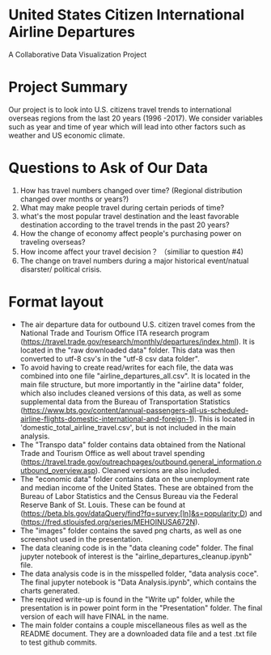 # United States Citizen International Airline Departures
A Collaborative Data Visualization Project


# Project Summary
Our project is to look into U.S. citizens travel trends to international overseas regions from the last 20 years (1996 -2017). We consider variables such as year and time of year which will lead into other factors such as weather and US economic climate.

# Questions to Ask of Our Data
1. How has travel numbers changed over time? (Regional distribution changed over months or years?)
2. What may make people travel during certain periods of time?
3. what's the most popular travel destination and the least favorable destination according to the travel trends in the past 20 years? 
4. How the change of economy affect people's purchasing power on traveling overseas?
5. How income affect your travel decision？ （similiar to question #4) 
6. The change on travel numbers during a major historical event/natual disarster/ political crisis. 

# Format layout
 - The air departure data for outbound U.S. citizen travel comes from the National Trade and Tourism Office ITA research program (https://travel.trade.gov/research/monthly/departures/index.html).  It is located in the "raw downloaded data" folder.  This data was then converted to utf-8 csv's in the "utf-8 csv data folder".
 - To avoid having to create read/writes for each file, the data was combined into one file "airline_departures_all.csv".  It is located in the main file structure, but more importantly in the "airline data" folder, which also includes cleaned versions of this data, as well as some supplemental data from the Bureau of Transportation Statistics (https://www.bts.gov/content/annual-passengers-all-us-scheduled-airline-flights-domestic-international-and-foreign-1).  This is located in 'domestic_total_airline_travel.csv', but is not included in the main analysis.
 - The "Transpo data" folder contains data obtained from the National Trade and Tourism Office as well about travel spending (https://travel.trade.gov/outreachpages/outbound.general_information.outbound_overview.asp).  Cleaned versions are also included.
 - The "economic data" folder contains data on the unemployment rate and median income of the United States.  These are obtained from the Bureau of Labor Statistics and the Census Bureau via the Federal Reserve Bank of St. Louis.  These can be found at (https://beta.bls.gov/dataQuery/find?fq=survey:[ln]&s=popularity:D) and (https://fred.stlouisfed.org/series/MEHOINUSA672N).
 - The "images" folder contains the saved png charts, as well as one screenshot used in the presentation.
 - The data cleaning code is in the "data cleaning code" folder.  The final jupyter notebook of interest is the "airline_departures_cleanup.ipynb" file.
 - The data analysis code is in the misspelled folder, "data analysis coce".  The final jupyter notebook is "Data Analysis.ipynb", which contains the charts generated.
 - The required write-up is found in the "Write up" folder, while the presentation is in power point form in the "Presentation" folder.  The final version of each will have FINAL in the name.
 - The main folder contains a couple miscellaneous files as well as the README document.  They are a downloaded data file and a test .txt file to test github commits.
